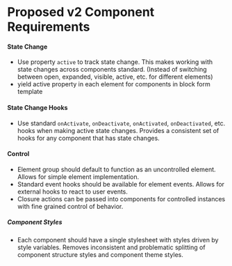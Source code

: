 # Proposed v2 Component Requirements

#### State Change
- Use property `active` to track state change. This makes working with state changes
  across components standard. (Instead of switching between open, expanded, visible,
  active, etc. for different elements)
- yield active property in each element for components in block form template

#### State Change Hooks
- Use standard `onActivate`, `onDeactivate`, `onActivated`, `onDeactivated`, etc.
  hooks when making active state changes. Provides a consistent set of hooks for any
  component that has state changes.

#### Control
- Element group should default to function as an uncontrolled element. Allows for
  simple element implementation.
- Standard event hooks should be available for element events. Allows for external
  hooks to react to user events.
- Closure actions can be passed into components for controlled instances with fine
  grained control of behavior.
  
##### Component Styles
- Each component should have a single stylesheet with styles driven by style
  variables. Removes inconsistent and problematic splitting of component structure
  styles and component theme styles. 
